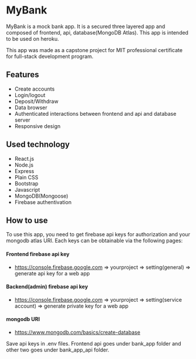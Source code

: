 # MyBank

MyBank is a mock bank app. 
It is a secured three layered app and composed of frontend, api, database(MongoDB Atlas).
This app is intended to be used on heroku.


This app was made as a capstone project for MIT professional certificate for full-stack development program.

## Features
* Create accounts
* Login/logout
* Deposit/Withdraw
* Data browser
* Authenticated interactions between frontend and api and database server
* Responsive design


## Used technology
* React.js
* Node.js
* Express
* Plain CSS
* Bootstrap
* Javascript
* MongoDB(Mongoose)
* Firebase authentivation

## How to use
To use this app, you need to get firebase api keys for authorization and your mongodb atlas URI. 
Each keys can be obtainable via the following pages:

#### Frontend firebase api key
* https://console.firebase.google.com => yourproject => setting(general) => generate api key for a web app
#### Backend(admin) firebase api key
*  https://console.firebase.google.com => yourproject => setting(service account) => generate private key for a web app
#### mongodb URI
* https://www.mongodb.com/basics/create-database

Save api keys in .env files. Frontend api goes under bank_app folder and other two goes under bank_app_api folder.


